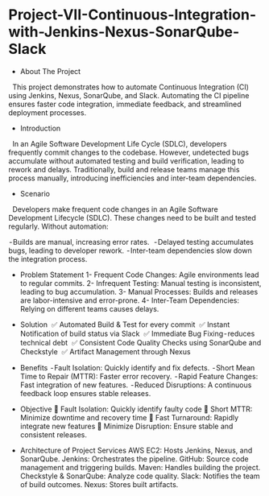 # Project-VII-Continuous-Integration-with-Jenkins-Nexus-SonarQube-Slack

* About The Project
  
   This project demonstrates how to automate Continuous Integration (CI) using Jenkins, Nexus, SonarQube, and Slack. Automating the CI pipeline ensures faster code integration, immediate feedback, and streamlined deployment processes.

* Introduction
  
   In an Agile Software Development Life Cycle (SDLC), developers frequently commit changes to the codebase. However, undetected bugs accumulate without automated testing and build verification, leading to rework and delays. Traditionally, build and release teams manage this process manually, introducing inefficiencies and inter-team dependencies.

* Scenario
  
   Developers make frequent code changes in an Agile Software Development Lifecycle (SDLC). These changes need to be built and tested regularly. Without automation:
   
  - Builds are manual, increasing error rates.
  - Delayed testing accumulates bugs, leading to developer rework.
  - Inter-team dependencies slow down the integration process.

* Problem Statement
1- Frequent Code Changes: Agile environments lead to regular commits.
2- Infrequent Testing: Manual testing is inconsistent, leading to bug accumulation.
3- Manual Processes: Builds and releases are labor-intensive and error-prone.
4- Inter-Team Dependencies: Relying on different teams causes delays.
  
* Solution
 ✅ Automated Build & Test for every commit
 ✅ Instant Notification of build status via Slack
 ✅ Immediate Bug Fixing - reduces technical debt
 ✅ Consistent Code Quality Checks using SonarQube and Checkstyle
 ✅ Artifact Management through Nexus

* Benefits
 - Fault Isolation: Quickly identify and fix defects.
 - Short Mean Time to Repair (MTTR): Faster error recovery.
 - Rapid Feature Changes: Fast integration of new features.
 - Reduced Disruptions: A continuous feedback loop ensures stable releases.
  
* Objective
🎯 Fault Isolation: Quickly identify faulty code
🎯 Short MTTR: Minimize downtime and recovery time
🎯 Fast Turnaround: Rapidly integrate new features
🎯 Minimize Disruption: Ensure stable and consistent releases.

* Architecture of Project Services
AWS EC2: Hosts Jenkins, Nexus, and SonarQube.
Jenkins: Orchestrates the pipeline.
GitHub: Source code management and triggering builds.
Maven: Handles building the project.
Checkstyle & SonarQube: Analyze code quality.
Slack: Notifies the team of build outcomes.
Nexus: Stores built artifacts.
